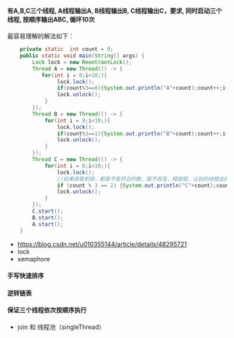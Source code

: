 #### 有A,B,C三个线程, A线程输出A, B线程输出B, C线程输出C，要求, 同时启动三个线程, 按顺序输出ABC, 循环10次
最容易理解的解法如下：
```java
    private static  int count = 0;
    public static void main(String[] args) {
        Lock lock = new ReentrantLock();
        Thread A = new Thread(() -> {
           for(int i = 0;i<10;){
                lock.lock();
                if(count%3==0){System.out.println("A"+count);count++;i++;}
                lock.unlock();
            }
        });
        Thread B = new Thread(() -> {
            for(int i = 0;i<10;){
                lock.lock();
                if(count%3==1){System.out.println("B"+count);count++;i++;}
                lock.unlock();
            }
        });
        Thread C = new Thread(() -> {
            for(int i = 0;i<10;){
                lock.lock();
                //如果获取到锁，都是不是符合的数，就不改变，释放锁，让别的线程去执行
                if (count % 3 == 2) {System.out.println("C"+count);count++;i++; }
                lock.unlock();
            }
        });
        C.start();
        B.start();
        A.start();
    }
```
- https://blog.csdn.net/u010355144/article/details/48295721
- lock
- semaphore
#### 手写快速排序
#### 逆转链表
#### 保证三个线程依次按顺序执行
- join 和 线程池（singleThread）
